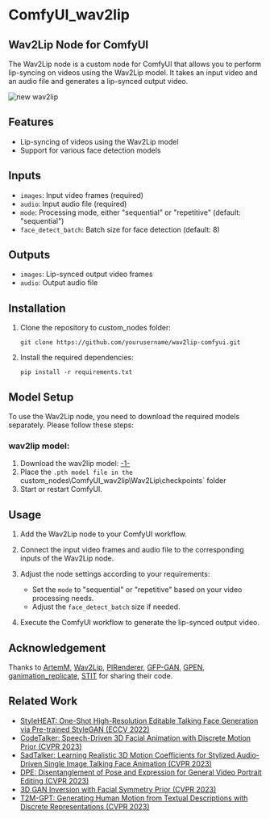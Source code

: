 # ComfyUI_wav2lip


## Wav2Lip Node for ComfyUI

The Wav2Lip node is a custom node for ComfyUI that allows you to perform lip-syncing on videos using the Wav2Lip model. It takes an input video and an audio file and generates a lip-synced output video.

![new wav2lip](https://github.com/ShmuelRonen/ComfyUI_wav2lip/assets/80190186/9cf251c6-56b7-4d80-a5c4-7783f3152dcb)



## Features

- Lip-syncing of videos using the Wav2Lip model
- Support for various face detection models

## Inputs

- `images`: Input video frames (required)
- `audio`: Input audio file (required)
- `mode`: Processing mode, either "sequential" or "repetitive" (default: "sequential")
- `face_detect_batch`: Batch size for face detection (default: 8)

## Outputs

- `images`: Lip-synced output video frames
- `audio`: Output audio file

## Installation

1. Clone the repository to custom_nodes folder:
   ```
   git clone https://github.com/yourusername/wav2lip-comfyui.git
   ```

2. Install the required dependencies:
   ```
   pip install -r requirements.txt
   ```

## Model Setup

To use the Wav2Lip node, you need to download the required models separately. Please follow these steps:

### wav2lip model:

1. Download the wav2lip model: [-1-](https://huggingface.co/Nekochu/Wav2Lip/resolve/main/wav2lip_gan.pth?download=true) 
2. Place the `.pth model file in the `custom_nodes\ComfyUI_wav2lip\Wav2Lip\checkpoints` folder
3. Start or restart ComfyUI.

## Usage

1. Add the Wav2Lip node to your ComfyUI workflow.

2. Connect the input video frames and audio file to the corresponding inputs of the Wav2Lip node.

3. Adjust the node settings according to your requirements:
   - Set the `mode` to "sequential" or "repetitive" based on your video processing needs.
   - Adjust the `face_detect_batch` size if needed.

4. Execute the ComfyUI workflow to generate the lip-synced output video.


## Acknowledgement
Thanks to
[ArtemM](https://github.com/mav-rik),
[Wav2Lip](https://github.com/Rudrabha/Wav2Lip),
[PIRenderer](https://github.com/RenYurui/PIRender), 
[GFP-GAN](https://github.com/TencentARC/GFPGAN), 
[GPEN](https://github.com/yangxy/GPEN),
[ganimation_replicate](https://github.com/donydchen/ganimation_replicate),
[STIT](https://github.com/rotemtzaban/STIT)
for sharing their code.


## Related Work
- [StyleHEAT: One-Shot High-Resolution Editable Talking Face Generation via Pre-trained StyleGAN (ECCV 2022)](https://github.com/FeiiYin/StyleHEAT)
- [CodeTalker: Speech-Driven 3D Facial Animation with Discrete Motion Prior (CVPR 2023)](https://github.com/Doubiiu/CodeTalker)
- [SadTalker: Learning Realistic 3D Motion Coefficients for Stylized Audio-Driven Single Image Talking Face Animation (CVPR 2023)](https://github.com/Winfredy/SadTalker)
- [DPE: Disentanglement of Pose and Expression for General Video Portrait Editing (CVPR 2023)](https://github.com/Carlyx/DPE)
- [3D GAN Inversion with Facial Symmetry Prior (CVPR 2023)](https://github.com/FeiiYin/SPI/)
- [T2M-GPT: Generating Human Motion from Textual Descriptions with Discrete Representations (CVPR 2023)](https://github.com/Mael-zys/T2M-GPT)


